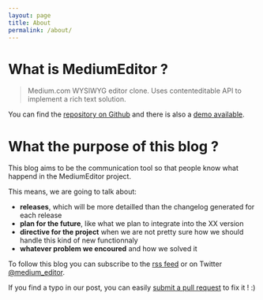 ```yaml
---
layout: page
title: About
permalink: /about/
---
```


# What is MediumEditor ?

> Medium.com WYSIWYG editor clone. Uses contenteditable API to implement a rich text solution.

You can find the [repository on Github](https://github.com/yabwe/medium-editor) and there is also a [demo available](https://yabwe.github.io/medium-editor/).

# What the purpose of this blog ?

This blog aims to be the communication tool so that people know what happend in the MediumEditor project.

This means, we are going to talk about:

 - **releases**, which will be more detailled than the changelog generated for each release
 - **plan for the future**, like what we plan to integrate into the XX version
 - **directive for the project** when we are not pretty sure how we should handle this kind of new functionnaly
 - **whatever problem we encoured** and how we solved it

To follow this blog you can subscribe to the [rss feed](/feed.xml) or on Twitter [@medium_editor](https://twitter.com/medium_editor).

If you find a typo in our post, you can easily [submit a pull request](https://github.com/yabwe/yabwe.github.io) to fix it ! :)
